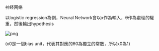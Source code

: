 神经网络

以logistic regression為例，Neural Network會以x作為輸入，θ作為處理的權重，然後輸出hypothesis

![png](\images\27.png)

(x0是一個bias unit，代表其對應的θ0為獨立的常數，所以x0為1)
